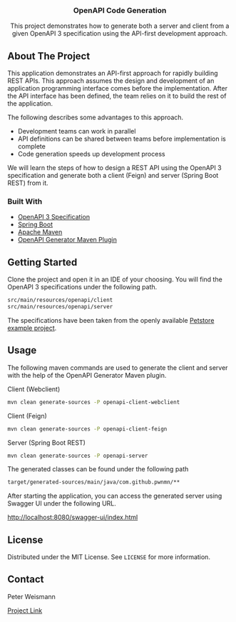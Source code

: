 <!-- PROJECT LOGO -->
<br />
<p align="center">
  <h3 align="center">OpenAPI Code Generation</h3>

  <p align="center">
    This project demonstrates how to generate both a server and client from a given
    OpenAPI 3 specification using the API-first development approach.
    <br />
  </p>
</p>

<!-- ABOUT THE PROJECT -->
## About The Project

This application demonstrates an API-first approach for rapidly building REST APIs. This approach assumes
the design and development of an application programming interface comes before the implementation. After the API interface
has been defined, the team relies on it to build the rest of the application.

The following describes some advantages to this approach.

* Development teams can work in parallel
* API definitions can be shared between teams before implementation is complete
* Code generation speeds up development process

We will learn the steps of how to design a REST API using the OpenAPI 3 specification and generate both a client (Feign)
and server (Spring Boot REST) from it.

### Built With


* [OpenAPI 3 Specification](https://swagger.io/specification/)
* [Spring Boot](https://spring.io/)
* [Apache Maven](https://spring.io/)
* [OpenAPI Generator Maven Plugin](https://github.com/OpenAPITools/openapi-generator/tree/master/modules/openapi-generator-maven-plugin)


<!-- GETTING STARTED -->
## Getting Started

Clone the project and open it in an IDE of your choosing. You will find the OpenAPI 3 specifications under the
following path.

  ```sh
  src/main/resources/openapi/client
  src/main/resources/openapi/server
  ```

The specifications have been taken from the openly available [Petstore example project](https://petstore3.swagger.io/).


<!-- USAGE EXAMPLES -->
## Usage

The following maven commands are used to generate the client and server with the help of the OpenAPI Generator Maven plugin.

Client (Webclient)
  ```sh
  mvn clean generate-sources -P openapi-client-webclient
  ```

Client (Feign)
  ```sh
  mvn clean generate-sources -P openapi-client-feign
  ```

Server (Spring Boot REST)
  ```sh
  mvn clean generate-sources -P openapi-server
  ```

The generated classes can be found under the following path

  ```sh
  target/generated-sources/main/java/com.github.pwnmn/**
  ```

After starting the application, you can access the generated server using Swagger UI
under the following URL.

  [http://localhost:8080/swagger-ui/index.html](http://localhost:8080/swagger-ui/index.html)

<!-- LICENSE -->
## License

Distributed under the MIT License. See `LICENSE` for more information.



<!-- CONTACT -->
## Contact

Peter Weismann

[Project Link](https://github.com/pwnmn/spring-boot-openapi-codegen)